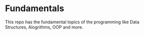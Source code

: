 # Fundamentals
This repo has the fundamental topics of the programming like Data Structures, Alogrithms, OOP and more.
